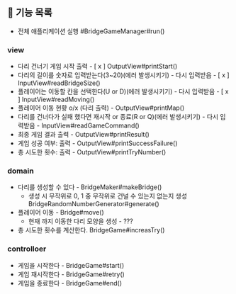 
## 🚀 기능 목록

- 전체 애플리케이션 실행 #BridgeGameManager#run()

### view
- 다리 건너기 게임 시작 출력 - [ x ] OutputView#printStart()
- 다리의 길이를 숫자로 입력받는다(3~20)(에러 발생시키기) - 다시 입력받음 - [ x ] InputView#readBridgeSize()
- 플레이어는 이동할 칸을 선택한다(U or D)(에러 발생시키기) - 다시 입력받음 - [ x ] InputView#readMoving()
- 플레이어 이동 현황 o/x (다리 출력) - OutputView#printMap()
- 다리를 건너다가 실패 했다면 재시작 or 종료(R or Q)(에러 발생시키기) - 다시 입력받음 - InputView#readGameCommand()
- 최종 게임 결과 출력 - OutputView#printResult()
- 게임 성공 여부: 출력 - OutputView#printSuccessFailure()
- 총 시도한 횟수: 출력 - OutputView#printTryNumber()

### domain
- 다리를 생성할 수 있다 - BridgeMaker#makeBridge()
  - 생성 시 무작위로  0, 1 중 무작위로 건널 수 있는지 없는지 생성 BridgeRandomNumberGenerator#generate()
- 플레이어 이동 - Bridge#move()
  - 현재 까지 이동한 다리 모양을 생성 - ???
- 총 시도한 횟수를 계산한다. BridgeGame#increasTry()

### controlloer
- 게임을 시작한다 - BridgeGame#start()
- 게임 재시작한다 - BridgeGame#retry()
- 게임을 종료한다 - BridgeGame#end()